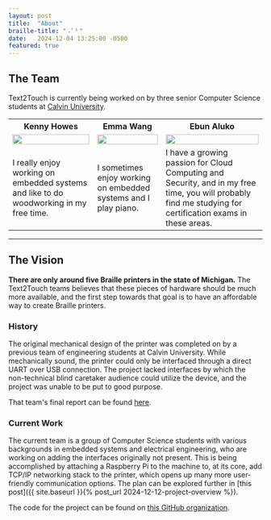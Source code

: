 ```yaml
---
layout: post
title:  "About"
braille-title: "⠠⠁⠃"
date:   2024-12-04 13:25:00 -0500
featured: true
---
```

## The Team

Text2Touch is currently being worked on by three senior Computer Science students 
at [Calvin University](https://computing.calvin.edu/).

<table style="table-layout: fixed">
  <tr>
    <th>Kenny Howes</th>
    <th>Emma Wang</th>
    <th>Ebun Aluko</th>
  </tr>
  <tr>
    <td><img style="width: 100%" src="{{ 'assets/images/kenny-headshot.jpeg' | relative_url }}" /></td>
    <td><img style="width: 100%" src="{{ 'assets/images/EmmaW13.jpg' | relative_url }}" /></td>
    <td><img style="width: 100%" src="{{ 'assets/images/ebun-headshot.jpeg' | relative_url }}" /></td>
  </tr>
  <tr>
    <td>I really enjoy working on embedded systems and like to do woodworking in my free time.</td> <!-- kenny -->
    <td>I sometimes enjoy working on embedded systems and I play piano.</td> <!-- emma -->
    <td>I have a growing passion for Cloud Computing and Security, and in my free time, you will probably find me studying for certification exams in these areas.</td> <!-- ebun -->
  </tr>
</table>

---

## The Vision

**There are only around five Braille printers in the state of Michigan.**
The Text2Touch teams believes that these pieces of hardware should be much more available, and 
the first step towards that goal is to have an affordable way to create Braille printers. 

### History

The original mechanical design of the printer was completed on by a previous team of engineering students 
at Calvin University. While mechanically sound, the printer could only be interfaced through a direct UART over USB connection. 
The project lacked interfaces by which the non-technical blind caretaker audience could utilize the device, 
and the project was unable to be put to good purpose.

That team's final report can be found [here]({{site.download_link_base}}/assets/misc/engr-final-report.pdf).

### Current Work 

The current team is a group of Computer Science students with various backgrounds in embedded systems and electrical engineering, 
who are working on adding the interfaces originally not present. This is being accomplished by attaching a Raspberry Pi to 
the machine to, at its core, add TCP/IP networking stack to the printer, which opens up many more user-friendly communication options.
The plan can be explored further in [this post]({{ site.baseurl }}{% post_url 2024-12-12-project-overview %}).

The code for the project can be found on [this GitHub organization](https://github.com/orgs/Braille-Printer-text2touch/repositories).
